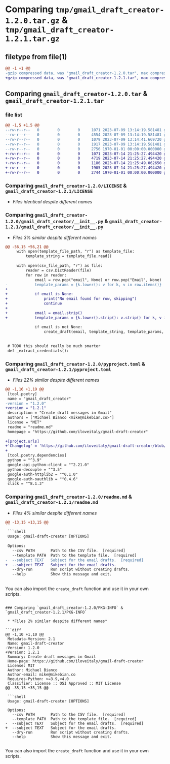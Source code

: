 # Comparing `tmp/gmail_draft_creator-1.2.0.tar.gz` & `tmp/gmail_draft_creator-1.2.1.tar.gz`

## filetype from file(1)

```diff
@@ -1 +1 @@
-gzip compressed data, was "gmail_draft_creator-1.2.0.tar", max compression
+gzip compressed data, was "gmail_draft_creator-1.2.1.tar", max compression
```

## Comparing `gmail_draft_creator-1.2.0.tar` & `gmail_draft_creator-1.2.1.tar`

### file list

```diff
@@ -1,5 +1,5 @@
--rw-r--r--   0        0        0     1071 2023-07-09 13:14:19.581481 gmail_draft_creator-1.2.0/LICENSE
--rw-r--r--   0        0        0     4554 2023-07-09 13:14:19.581481 gmail_draft_creator-1.2.0/gmail_draft_creator/__init__.py
--rw-r--r--   0        0        0     1079 2023-07-09 13:14:41.669720 gmail_draft_creator-1.2.0/pyproject.toml
--rw-r--r--   0        0        0     1917 2023-07-09 13:14:19.581481 gmail_draft_creator-1.2.0/readme.md
--rw-r--r--   0        0        0     2756 1970-01-01 00:00:00.000000 gmail_draft_creator-1.2.0/PKG-INFO
+-rw-r--r--   0        0        0     1071 2023-07-14 21:25:27.494420 gmail_draft_creator-1.2.1/LICENSE
+-rw-r--r--   0        0        0     4719 2023-07-14 21:25:27.494420 gmail_draft_creator-1.2.1/gmail_draft_creator/__init__.py
+-rw-r--r--   0        0        0     1186 2023-07-14 21:25:49.062650 gmail_draft_creator-1.2.1/pyproject.toml
+-rw-r--r--   0        0        0     1905 2023-07-14 21:25:27.494420 gmail_draft_creator-1.2.1/readme.md
+-rw-r--r--   0        0        0     2744 1970-01-01 00:00:00.000000 gmail_draft_creator-1.2.1/PKG-INFO
```

### Comparing `gmail_draft_creator-1.2.0/LICENSE` & `gmail_draft_creator-1.2.1/LICENSE`

 * *Files identical despite different names*

### Comparing `gmail_draft_creator-1.2.0/gmail_draft_creator/__init__.py` & `gmail_draft_creator-1.2.1/gmail_draft_creator/__init__.py`

 * *Files 3% similar despite different names*

```diff
@@ -56,15 +56,21 @@
     with open(template_file_path, "r") as template_file:
         template_string = template_file.read()
 
     with open(csv_file_path, "r") as file:
         reader = csv.DictReader(file)
         for row in reader:
             email = row.pop("email", None) or row.pop("Email", None)
-            template_params = {k.lower(): v for k, v in row.items()}
+
+            if email is None:
+                print("No email found for row, skipping")
+                continue
+
+            email = email.strip()
+            template_params = {k.lower().strip(): v.strip() for k, v in row.items()}
 
             if email is not None:
                 create_draft(email, template_string, template_params, subject, dry_run)
 
 
 # TODO this should really be much smarter
 def _extract_credentials():
```

### Comparing `gmail_draft_creator-1.2.0/pyproject.toml` & `gmail_draft_creator-1.2.1/pyproject.toml`

 * *Files 22% similar despite different names*

```diff
@@ -1,16 +1,19 @@
 [tool.poetry]
 name = "gmail_draft_creator"
-version = "1.2.0"
+version = "1.2.1"
 description = "Create draft messages in Gmail"
 authors = ["Michael Bianco <mike@mikebian.co>"]
 license = "MIT"
 readme = "readme.md"
 homepage = "https://github.com/iloveitaly/gmail-draft-creator"
 
+[project.urls]
+'Changelog' = 'https://github.com/iloveitaly/gmail-draft-creator/blob/master/CHANGELOG.md'
+
 [tool.poetry.dependencies]
 python = "^3.9"
 google-api-python-client = "^2.21.0"
 python-decouple = "^3.5"
 google-auth-httplib2 = "^0.1.0"
 google-auth-oauthlib = "^0.4.6"
 click = "^8.1.3"
```

### Comparing `gmail_draft_creator-1.2.0/readme.md` & `gmail_draft_creator-1.2.1/readme.md`

 * *Files 4% similar despite different names*

```diff
@@ -13,15 +13,15 @@
 
 ```shell
 Usage: gmail-draft-creator [OPTIONS]
 
 Options:
   --csv PATH       Path to the CSV file.  [required]
   --template PATH  Path to the template file.  [required]
-  --subject TEXT   Subject for the email drafts.  [required]
+  --subject TEXT   Subject for the email drafts.
   --dry-run        Run script without creating drafts.
   --help           Show this message and exit.
 
 ```
 
 You can also import the `create_draft` function and use it in your own scripts.
```

### Comparing `gmail_draft_creator-1.2.0/PKG-INFO` & `gmail_draft_creator-1.2.1/PKG-INFO`

 * *Files 2% similar despite different names*

```diff
@@ -1,10 +1,10 @@
 Metadata-Version: 2.1
 Name: gmail-draft-creator
-Version: 1.2.0
+Version: 1.2.1
 Summary: Create draft messages in Gmail
 Home-page: https://github.com/iloveitaly/gmail-draft-creator
 License: MIT
 Author: Michael Bianco
 Author-email: mike@mikebian.co
 Requires-Python: >=3.9,<4.0
 Classifier: License :: OSI Approved :: MIT License
@@ -35,15 +35,15 @@
 
 ```shell
 Usage: gmail-draft-creator [OPTIONS]
 
 Options:
   --csv PATH       Path to the CSV file.  [required]
   --template PATH  Path to the template file.  [required]
-  --subject TEXT   Subject for the email drafts.  [required]
+  --subject TEXT   Subject for the email drafts.
   --dry-run        Run script without creating drafts.
   --help           Show this message and exit.
 
 ```
 
 You can also import the `create_draft` function and use it in your own scripts.
```

